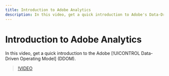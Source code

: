 ```yaml
---
title: Introduction to Adobe Analytics
description: In this video, get a quick introduction to Adobe's Data-Driven Operating Model (DDOM). 
---
```


# Introduction to Adobe Analytics

In this video, get a quick introduction to the Adobe [!UICONTROL Data-Driven Operating Model] (DDOM). 

>[!VIDEO](https://video.tv.adobe.com/v/41690)
